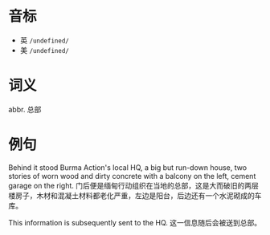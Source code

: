 # 音标

- 英 `/undefined/`
- 美 `/undefined/`

# 词义

abbr. 总部


# 例句

Behind it stood Burma Action's local HQ, a big but run-down house, two stories of worn wood and dirty concrete with a balcony on the left, cement garage on the right.
门后便是缅甸行动组织在当地的总部，这是大而破旧的两层楼房子，木材和混凝土材料都老化严重，左边是阳台，后边还有一个水泥砌成的车库。

This information is subsequently sent to the HQ.
这一信息随后会被送到总部。


